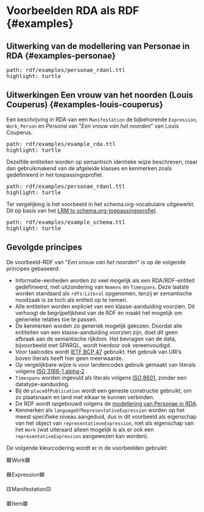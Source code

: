 Voorbeelden RDA als RDF {#examples}
=============

Uitwerking van de modellering van Personae in RDA {#examples-personae}
-------------

<pre class=include-code>
path: rdf/examples/personae_rdanl.ttl
highlight: turtle
</pre>

Uitwerkingen Een vrouw van het noorden (Louis Couperus) {#examples-louis-couperus}
-------------

Een beschrijving in RDA van een `Manifestation` de bijbehorende `Expression`, `Work`, `Person` en *Persona* van "*Een vrouw van het noorden*" van Louis Couperus. 

<pre class=include-code>
path: rdf/examples/example_rda.ttl
highlight: turtle
</pre>

Dezelfde entiteiten worden op semantisch identieke wijze beschreven, maar dan gebruikmakend van de afgeleide klasses en kenmerken zoals gedefinieerd in het toepassingsprofiel.

<pre class=include-code>
path: rdf/examples/personae_rdanl.ttl
highlight: turtle
</pre>

Ter vergelijking is het voorbeeld in het schema.org-vocabulaire uitgewerkt. Dit op basis van het [LRM to schema.org-toepassingsprofiel](http://data.bibliotheken.nl/files/LRM2schema.pdf).

<pre class=include-code>
path: rdf/examples/example_schema.ttl
highlight: turtle
</pre>

## Gevolgde principes
De voorbeeld-RDF van "*Een vrouw van het noorden*" is op de volgende principes gebaseerd:

* Informatie-eenheden worden zo veel mogelijk als een RDA/RDF-entiteit gedefinieerd, met uitzondering van `Nomens` en `Timespans`. Deze laatste worden standaard als `rdfs:Literal` opgenomen, tenzij er semantische noodzaak is ze toch als entiteit op te nemen.
* Alle entiteiten worden expliciet van een klasse-aanduiding voorzien. Dit verhoogt de begrijpelijkheid van de RDF én maakt het mogelijk om generieke relaties toe te passen.
* De kenmerken worden zo generiek mogelijk gekozen. Doordat alle entiteiten van  een klasse-aanduiding voorzien zijn, doet dit geen afbraak aan de semantische rijkdom. Het bevragen van de data, bijvoorbeeld met SPARQL, wordt hierdoor ook vereenvoudigd.
* Voor taalcodes wordt [IETF BCP 47](https://www.rfc-editor.org/info/bcp47) gebruikt. Het gebruik van URI’s boven literals heeft hier geen meerwaarde.
* Op vergelijkbare wijze is voor landencodes gebruik gemaakt van literals volgens [ISO 3166-1 alpha-2](https://nl.wikipedia.org/wiki/ISO_3166-1_alpha-2) .
* `Timespans` worden ingevuld als literals volgens [ISO 8601](https://nl.wikipedia.org/wiki/ISO_8601), zonder een datatype-aanduiding.
* Bij de `placeOfPublication` wordt een geneste constructie gebruikt, om zo plaatsnaam en land met elkaar te kunnen verbinden.
* De RDF wordt opgebouwd volgens de [modellering van Personae in RDA](#persona-in-rda).
* Kenmerken als `languageOfRepresentativeExpression` worden op het meest specifieke niveau aangeduid, dus in dit voorbeeld als eigenschap van het object van `representatieveExpression`, niet als eigenschap van het `Work` (wat uiteraard alleen mogelijk is als er ook een `representativeExpression` aangewezen kan worden).

De volgende kleurcodering wordt er in de voorbeelden gebruikt:

🟩Work🟩

🟦Expression🟦

🟨Manifestation🟨

🟥Item🟥 
